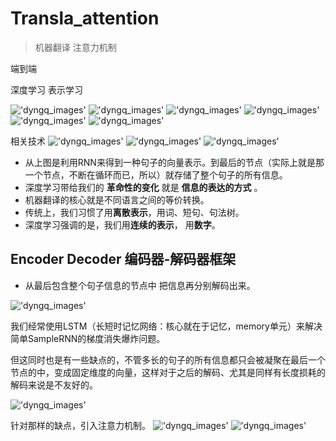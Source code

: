 # Transla_attention

> 机器翻译 注意力机制

端到端

深度学习 表示学习

!['dyngq_images'](images/dyngq_2019-10-13-20-02-22.png)
!['dyngq_images'](images/dyngq_2019-10-13-20-02-35.png)
!['dyngq_images'](images/dyngq_2019-10-13-20-02-48.png)
!['dyngq_images'](images/dyngq_2019-10-13-20-03-00.png)
!['dyngq_images'](images/dyngq_2019-10-13-20-03-10.png)
!['dyngq_images'](images/dyngq_2019-10-13-20-03-23.png)

相关技术
!['dyngq_images'](images/dyngq_2019-10-13-20-03-52.png)
!['dyngq_images'](images/dyngq_2019-10-13-20-04-42.png)
!['dyngq_images'](images/dyngq_2019-10-13-20-04-53.png)

* 从上图是利用RNN来得到一种句子的向量表示。到最后的节点（实际上就是那一个节点，不断在循环而已，所以）就存储了整个句子的所有信息。
* 深度学习带给我们的 **革命性的变化** 就是 **信息的表达的方式** 。
* 机器翻译的核心就是不同语言之间的等价转换。
* 传统上，我们习惯了用**离散表示**，用词、短句、句法树。
* 深度学习强调的是，我们用**连续的表示**， 用**数字**。

## Encoder Decoder 编码器-解码器框架

* 从最后包含整个句子信息的节点中 把信息再分别解码出来。

!['dyngq_images'](images/dyngq_2019-10-13-20-05-04.png)

我们经常使用LSTM（长短时记忆网络：核心就在于记忆，memory单元）来解决简单SampleRNN的梯度消失爆炸问题。

但这同时也是有一些缺点的，不管多长的句子的所有信息都只会被凝聚在最后一个节点的中，变成固定维度的向量，这样对于之后的解码、尤其是同样有长度损耗的解码来说是不友好的。

!['dyngq_images'](images/dyngq_2019-10-13-20-05-17.png)

针对那样的缺点，引入注意力机制。
!['dyngq_images'](images/dyngq_2019-10-13-20-05-26.png)
!['dyngq_images'](images/dyngq_2019-10-13-20-05-47.png)
